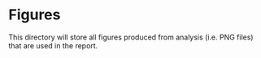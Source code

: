 # Figures

This directory will store all figures produced from analysis (i.e. PNG files) that are used in the report.
